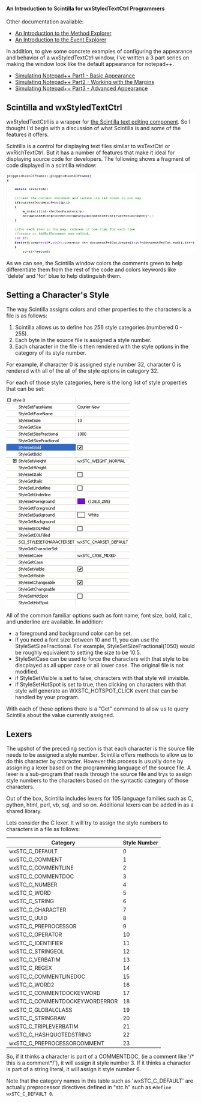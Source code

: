 #### An Introduction to Scintilla for wxStyledTextCtrl Programmers

Other documentation available:

 - [An Introduction to the Method Explorer](https://github.com/NewPagodi/wxSTCmee/blob/master/doc/DocPart2_MethodExplorer.md)
 - [An Introduction to the Event Explorer](https://github.com/NewPagodi/wxSTCmee/blob/master/doc/DocPart3_EventExplorer.md)
 
In addition, to give some concrete examples of configuring the appearance and behavior of a wxStyledTextCtrl window, I've written a 3 part series on making the window look like the default appearance for notepad++.

 - [Simulating Notepad++ Part1 - Basic Appearance](https://github.com/NewPagodi/wxSTCmee/blob/master/doc/SimulatingNotepad++Part1_BasicAppearance.md)
 - [Simulating Notepad++ Part2 - Working with the Margins](https://github.com/NewPagodi/wxSTCmee/blob/master/doc/SimulatingNotepad++Part2_Margins.md)
 - [Simulating Notepad++ Part3 - Advanced Appearance](https://github.com/NewPagodi/wxSTCmee/blob/master/doc/SimulatingNotepad++Part3_AdvancedAppearance.md)

## Scintilla and wxStyledTextCtrl

wxStyledTextCtrl is a wrapper for [the Scintilla text editing component](http://www.scintilla.org/). So I thought I'd begin with a discussion of what Scintilla is and some of the features it offers.

Scintilla is a control for displaying text files similar to wxTextCtrl or wxRichTextCtrl.  But it has a number of features that make it ideal for displaying source code for developers.  The following shows a fragment of code displayed in a scintilla window:

![Scintilla Example](https://github.com/NewPagodi/wxSTCmee/blob/master/doc/img/scintillaexample.png "Scintilla Example") 

As we can see, the Scintilla window colors the comments green to help differentiate them from the rest of the code and colors keywords like 'delete' and 'for' blue to help distinguish them.  

## Setting a Character's Style

The way Scintilla assigns colors and other properties to the characters is a file is as follows:
 1. Scintilla allows us to define has 256 style categories (numbered 0 - 255). 
 2. Each byte in the source file is assigned a style number.
 3. Each character in the file is then rendered with the style options in the category of its style number.
 
For example, if character 0 is assigned style number 32, character 0 is rendered with all of the all of the style options in category 32.
 
For each of those style categories, here is the long list of style properties that can be set: 

![Style Properties](https://github.com/NewPagodi/wxSTCmee/blob/master/doc/img/styleOptions.png "Properties") 

All of the common familiar options such as font name, font size, bold, italic, and underline are available.  In addition:
 - a foreground and background color can be set.  
 - If you need a font size between 10 and 11, you can use the StyleSetSizeFractional.  For example, StyleSetSizeFractional(1050) would be roughly equivalent to setting the size to be 10.5.   
 - StyleSetCase can be used to force the characters with that style to be discplayed as all upper case or all lower case.  The original file is not modified.
 - if StyleSetVisible is set to false, characters with that style will invisible.
 - if StyleSetHotSpot is set to true, then clicking on characters with that style will generate an WXSTC_HOTSPOT_CLICK event that can be handled by your program.
 
With each of these options there is a "Get" command to allow us to query Scintilla about the value currently assigned.

## Lexers

The upshot of the preceding section is that each character is the source file needs to be assigned a style number.  Scintilla offers methods to allow us to do this character by character.  However this process is usually done by assigning a lexer based on the programming language of the source file.  A lexer is a sub-program that reads through the source file and trys to assign style numbers to the characters based on the syntactic category of those characters.  

Out of the box, Scintilla includes lexers for 105 language families such as C, python, html, perl, vb, sql, and so on.  Additional lexers can be added in as a shared library.

Lets consider the C lexer.  It will try to assign the style numbers to characters in a file as follows:   
 
|Category                      |Style Number|
|------------------------------|------------|
|wxSTC_C_DEFAULT               |0           |
|wxSTC_C_COMMENT               |1           |
|wxSTC_C_COMMENTLINE           |2           |
|wxSTC_C_COMMENTDOC            |3           |
|wxSTC_C_NUMBER                |4           |
|wxSTC_C_WORD                  |5           |
|wxSTC_C_STRING                |6           |
|wxSTC_C_CHARACTER             |7           |
|wxSTC_C_UUID                  |8           |
|wxSTC_C_PREPROCESSOR          |9           |
|wxSTC_C_OPERATOR              |10          |
|wxSTC_C_IDENTIFIER            |11          |
|wxSTC_C_STRINGEOL             |12          |
|wxSTC_C_VERBATIM              |13          |
|wxSTC_C_REGEX                 |14          |
|wxSTC_C_COMMENTLINEDOC        |15          |
|wxSTC_C_WORD2                 |16          |
|wxSTC_C_COMMENTDOCKEYWORD     |17          |
|wxSTC_C_COMMENTDOCKEYWORDERROR|18          |
|wxSTC_C_GLOBALCLASS           |19          |
|wxSTC_C_STRINGRAW             |20          |
|wxSTC_C_TRIPLEVERBATIM        |21          |
|wxSTC_C_HASHQUOTEDSTRING      |22          |
|wxSTC_C_PREPROCESSORCOMMENT   |23          |

So, if it thinks a character is part of a COMMENTDOC, (ie a comment like '/* this is a comment*/'), it will assign it style number 3.  If it thinks a character is part of a string literal, it will assign it style number 6.

Note that the category names in this table such as 'wxSTC_C_DEFAULT' are actually preprocessor directives defined in "stc.h" such as `#define wxSTC_C_DEFAULT 0`.

<!---
Additional sections I hope to write:
keywords
margins and folding
annotations
calltips
cut,copy,paste, undo,redo, etc
selection

-->


